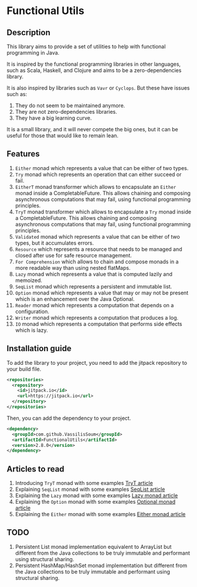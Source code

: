# Functional Utils

## Description

This library aims to provide a set of utilities to help with functional programming in Java. 

It is inspired by the functional programming libraries in other languages, such as Scala, Haskell, and Clojure and aims 
to be a zero-dependencies library.

It is also inspired by libraries such as `Vavr` or `Cyclops`. But these have issues such as:
1. They do not seem to be maintained anymore.
2. They are not zero-dependencies libraries.
3. They have a big learning curve.

It is a small library, and it will never compete the big ones, but it can be useful for those that would like to remain lean.

## Features

1. `Either` monad which represents a value that can be either of two types.
2. `Try` monad which represents an operation that can either succeed or fail.
3. `EitherT` monad transformer which allows to encapsulate an `Either` monad inside a CompletableFuture. This allows chaining and composing asynchronous computations that may
fail, using functional programming principles.
4. `TryT` monad transformer which allows to encapsulate a `Try` monad inside a CompletableFuture. This allows chaining and composing asynchronous computations that may fail, using functional programming principles.
5. `Validated` monad which represents a value that can be either of two types, but it accumulates errors.
6. `Resource` which represents a resource that needs to be managed and closed after use for safe resource management.
7. `For Comprehension` which allows to chain and compose monads in a more readable way than using nested flatMaps.
8. `Lazy` monad which represents a value that is computed lazily and memoized.
9. `SeqList` monad which represents a persistent and immutable list.
10. `Option` monad which represents a value that may or may not be present which is an enhancement over the Java Optional.
11. `Reader` monad which represents a computation that depends on a configuration.
12. `Writer` monad which represents a computation that produces a log.
13. `IO` monad which represents a computation that performs side effects which is lazy.

## Installation guide

To add the library to your project, you need to add the jitpack repository to your build file.

```xml
<repositories>
  <repository>
    <id>jitpack.io</id>
    <url>https://jitpack.io</url>
  </repository>
</repositories>

```

Then, you can add the dependency to your project.

```xml
<dependency>
  <groupId>com.github.VassilisSoum</groupId>
  <artifactId>FunctionalUtils</artifactId>
  <version>2.8.0</version>
</dependency>
```

## Articles to read

1. Introducing `TryT` monad with some examples [TryT article](https://www.catnipcoder.com/monad-transformer-in-java-part1)
2. Explaining `SeqList` monad with some examples [SeqList article](https://www.catnipcoder.com/persistent-and-immutable-list)
3. Explaining the `Lazy` monad with some examples [Lazy monad article](https://www.catnipcoder.com/lazy-monad)
4. Explaining the `Option` monad with some examples [Optional monad article](https://www.catnipcoder.com/option-monad)
5. Explaining the `Either` monad with some examples [Either monad article](https://github.com/VassilisSoum/FunctionalUtils/wiki/Either-Monad)

## TODO
1. Persistent List monad implementation equivalent to ArrayList but different from the Java collections to be truly immutable and performant using structural sharing.
2. Persistent HashMap/HashSet monad implementation but different from the Java collections to be truly immutable and performant using structural sharing.
